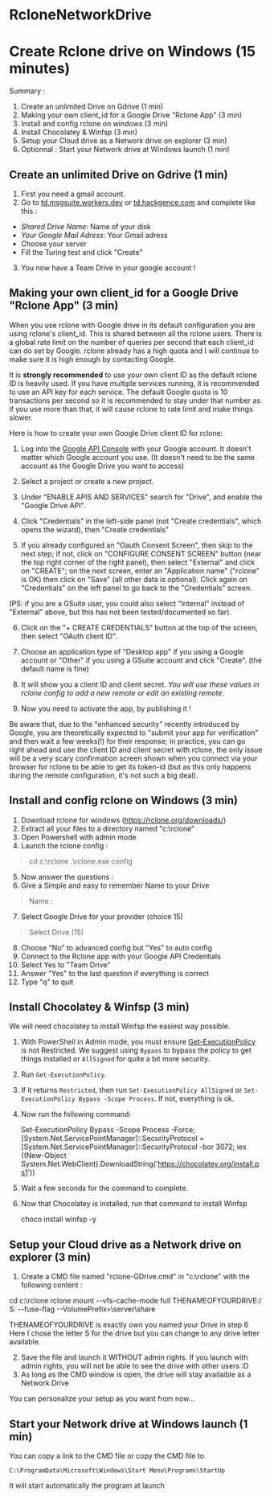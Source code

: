 # RcloneNetworkDrive

# Create Rclone drive on Windows (15 minutes)

Summary :
1. Create an unlimited Drive on Gdrive (1 min)
2. Making your own client_id for a Google Drive "Rclone App" (3 min)
3. Install and config rclone on windows (3 min)
4. Install Chocolatey & Winfsp (3 min)
5. Setup your Cloud drive as a Network drive on explorer (3 min)
6.  Optionnal : Start your Network drive at Windows launch (1 min)


## Create an unlimited Drive on Gdrive (1 min)

1. First you need a gmail account. 
2. Go to [td.msgsuite.workers.dev](https://td.msgsuite.workers.dev/ "td.msgsuite.workers.dev")  or  [td.hackgence.com](https://td.hackgence.com/ "td.hackgence.com") and complete like this :

- _Shared Drive Name_: Name of your disk
- _Your Google Mail Adress_: Your Gmail adress
- Choose your server
- Fill the Turing test and click "Create"

3. You now have a Team Drive in your google account !


## Making your own client_id for a Google Drive "Rclone App" (3 min)

When you use rclone with Google drive in its default configuration you are using rclone's client_id. This is shared between all the rclone users. There is a global rate limit on the number of queries per second that each client_id can do set by Google. rclone already has a high quota and I will continue to make sure it is high enough by contacting Google.

It is **strongly recommended** to use your own client ID as the default rclone ID is heavily used. If you have multiple services running, it is recommended to use an API key for each service. The default Google quota is 10 transactions per second so it is recommended to stay under that number as if you use more than that, it will cause rclone to rate limit and make things slower.

Here is how to create your own Google Drive client ID for rclone:

1.  Log into the  [Google API Console](https://console.developers.google.com/)  with your Google account. It doesn't matter which Google account you use. (It doesn't need to be the same account as the Google Drive you want to access)
    
2.  Select a project or create a new project.
    
3.  Under "ENABLE APIS AND SERVICES" search for "Drive", and enable the "Google Drive API".
    
4.  Click "Credentials" in the left-side panel (not "Create credentials", which opens the wizard), then "Create credentials"
    
5.  If you already configured an "Oauth Consent Screen", then skip to the next step; if not, click on "CONFIGURE CONSENT SCREEN" button (near the top right corner of the right panel), then select "External" and click on "CREATE"; on the next screen, enter an "Application name" ("rclone" is OK) then click on "Save" (all other data is optional). Click again on "Credentials" on the left panel to go back to the "Credentials" screen.
    

(PS: if you are a GSuite user, you could also select "Internal" instead of "External" above, but this has not been tested/documented so far).

6.  Click on the "+ CREATE CREDENTIALS" button at the top of the screen, then select "OAuth client ID".
    
7.  Choose an application type of "Desktop app" if you using a Google account or "Other" if you using a GSuite account and click "Create". (the default name is fine)
    
8.  It will show you a client ID and client secret. *You will use these values in rclone config to add a new remote or edit an existing remote*.

9.  Now you need to activate the app, by publishing it !

Be aware that, due to the "enhanced security" recently introduced by Google, you are theoretically expected to "submit your app for verification" and then wait a few weeks(!) for their response; in practice, you can go right ahead and use the client ID and client secret with rclone, the only issue will be a very scary confirmation screen shown when you connect via your browser for rclone to be able to get its token-id (but as this only happens during the remote configuration, it's not such a big deal).


## Install and config rclone on Windows (3 min)

1. Download rclone for windows (https://rclone.org/downloads/)
2. Extract all your files to a directory named "c:\rclone"
3. Open Powershell with admin mode
4. Launch the rclone config :
>    cd c:\rclone
>     .\rclone.exe config
5. Now answer the questions :
6. Give a Simple and easy to remember Name to your Drive
> Name :
7. Select Google Drive for your provider (choice 15)
> Select Drive (15)
8. Choose "No" to advanced config but "Yes" to auto config
9. Connect to the Rclone app with your Google API Credentials 
10. Select Yes to "Team Drive"
11. Answer "Yes" to the last question if everything is correct
12. Type "q" to quit

## Install Chocolatey & Winfsp (3 min)
We will need chocolatey to install Winfsp the easiest way possible.

1. With PowerShell in Admin mode, you must ensure  [Get-ExecutionPolicy](https://go.microsoft.com/fwlink/?LinkID=135170)  is not Restricted. We suggest using  `Bypass`  to bypass the policy to get things installed or  `AllSigned`  for quite a bit more security.
    
 2.  Run  `Get-ExecutionPolicy`. 
 3. If it returns  `Restricted`, then run  `Set-ExecutionPolicy AllSigned`  or  `Set-ExecutionPolicy Bypass -Scope Process`. If not, everything is ok.
2. Now run the following command:

    Set-ExecutionPolicy Bypass -Scope Process -Force; [System.Net.ServicePointManager]::SecurityProtocol = [System.Net.ServicePointManager]::SecurityProtocol -bor 3072; iex ((New-Object System.Net.WebClient).DownloadString('https://chocolatey.org/install.ps1'))
    
3.  Wait a few seconds for the command to complete.
4. Now that Chocolatey is installed, run that command to install Winfsp

    choco install winfsp -y

## Setup your Cloud drive as a Network drive on explorer (3 min)

1. Create a CMD file named "rclone-GDrive.cmd" in "c:\rclone" with the following content : 

cd c:\rclone
rclone mount --vfs-cache-mode full THENAMEOFYOURDRIVE:/ S: --fuse-flag --VolumePrefix=\server\share

THENAMEOFYOURDRIVE is exactly own you named your Drive in step 6
Here I chose the letter S for the drive but you can change to any drive letter available.

2. Save the file and launch it WITHOUT admin rights. If you launch with admin rights, you will not be able to see the drive with other users :D
3. As long as the CMD window is open, the drive will stay availaible as a Network Drive

You can personalize your setup as you want from now...

## Start your Network drive at Windows launch  (1 min)

You can copy a link to the CMD file or copy the CMD file to 

    C:\ProgramData\Microsoft\Windows\Start Menu\Programs\StartUp

It will start automatically the program at launch
